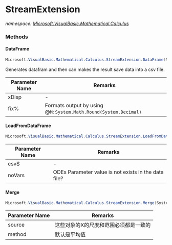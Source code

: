 ﻿# StreamExtension
_namespace: [Microsoft.VisualBasic.Mathematical.Calculus](./index.md)_





### Methods

#### DataFrame
```csharp
Microsoft.VisualBasic.Mathematical.Calculus.StreamExtension.DataFrame(Microsoft.VisualBasic.Mathematical.Calculus.ODEsOut,System.String,System.Int32)
```
Generates datafram and then can makes the result save data into a csv file.

|Parameter Name|Remarks|
|--------------|-------|
|xDisp|-|
|fix%|Formats output by using @``M:System.Math.Round(System.Decimal)``|


#### LoadFromDataFrame
```csharp
Microsoft.VisualBasic.Mathematical.Calculus.StreamExtension.LoadFromDataFrame(System.String,System.Boolean)
```


|Parameter Name|Remarks|
|--------------|-------|
|csv$|-|
|noVars|ODEs Parameter value is not exists in the data file?|


#### Merge
```csharp
Microsoft.VisualBasic.Mathematical.Calculus.StreamExtension.Merge(System.Collections.Generic.IEnumerable{Microsoft.VisualBasic.Mathematical.Calculus.ODEsOut},System.Func{System.Collections.Generic.IEnumerable{System.Double},System.Double})
```


|Parameter Name|Remarks|
|--------------|-------|
|source|这些对象的X的尺度和范围必须都是一致的|
|method|默认是平均值|



